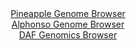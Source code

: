 <div id="Pineapple_Genome_Browser" align="center">
  <a href="https://igv.org/app/?sessionURL=blob:zZLtbpswGIXvxVKrTSJgoHxK1ZSkzVZl6yoykrVVhQwY4gZszzaQNMq9z6s27U8nNT82TQILXhk45.HZgx4LSRgFMXBM2zNtGxhArtmwQC1v8DVqsQRxhRqJDSBwhQWmBQbxHlRIKpQmH_WTa6W4jC2LKD5qEa2ZKV0TteiJUTRIs2CtNWVNg3ImkGJCWhOBemaRuh8NOEecm_rbrulZJVLIQg1fMyqZxTGts0G_L_s1ympMWYuztmsUeQ6Q6Tw6Y2lW6N14tRgXBZZyjndX5fl4fjVeupfp3Xt_epd._rBK_dXpgtQUqU7g8w1PrlN64syGIkchWpe8z9VkcrfcJqvNiXtxernlRGB5bgd26IaR44caDaEl3v5PrfVBjmx.A7fJ13w1Q.XFiTORjjedh9OdHSVekcoXm0fgYICGFZ12ARRrEcQ2NFzoG57jj35c2qEBYaT5CEZAfP9gACVQsdHb7_dA7bg2Bkj8rXuWxwBMlFiAeBRBGNhR5HhnwRmMIvtg7EEnmr8Hd5YmUQCdseP4WUUapXUuM0m5NBGlZl9UZv10LM2npdNojRJ9bj5poF.GR73O.FKvi51AATwL_0DVADrE86_UlV.T7Z8Y.JogpsqP1W7eaSA3Q3r16C4n_m3H07Sa1TNvnU_K25cABVDXPQ5OxUSLlN6vJ_r2p3k9EgRRpQc9kSQnDVG7lebIBhDbjqsFBgVrmDYSiDp_Aw1o2B58.1tU9_Bw.A4-">Pineapple Genome Browser</a>
</div>
<div id="Alphonso_Genome_Browser" align="center">
  <a href="https://igv.org/app/?sessionURL=blob:zZJdT9swFIb_iyXQJqWJ7dCkiYSmpkBh7WC0hEIRipzESb0ldmq73.p_n0GbdsMkerFpki_sI3.85_GzA0sqFRMchADbqG0jBCygZmI1JnVT0WtSUwXCglSKWkDSgkrKMwrCHSiI0iQeDc3JmdaNCh2H6aZVE14KW7k2qclWcLJSdiZqpyeqiqRCEi2kciJJlsJh5bK1oilpGtu87dptJyeaOKRqZoIr4TSUl8nK3Jf8KiUl5aKmSb2oNHsNkJg8JmNuF.RTdzLuZhlVakA3V_lpd3DVvXfP42nf603jm8tJ7E2Ox6zkRC8kPUX3wzXpftvizs3dcHN5m3rj6fw6jiIcH7lnx.frhkmqTpGPOm4nwK5vwDCe0_X_1LMZ7MC.v56UN8URvmhQ73HlDf2zTY.vO6PsbhwH6s3OO2BvgUpkC2MCyGbSDxG0XOhZbey1XqaoY0EYGD5SMBA.PVtAS5J9N9ufdkBvGuMLUHS.eFXHAkLmVIKwFUDooyDA7RP_BAYB2ls7sJDV34N7EY8CH.Iuxl5SsEobmfNE8UbZhHN7mRV2uT2Q5uPtOpqnOlbziTrCUbWd9gd5f22mD1cUijd5vpAyz79.omn2Pan.iXvvCWLr9FDh_N6X0h89TFA9bRsuAorH6DPOoj6sH27_COgwOIWQNdFmv6mY5U_nlkQywrUpLJliKauY3kwMR7ECIcKuURdkohLGRSDL9AO0oIXa8ONvRd398_4H">Alphonso Genome Browser</a>
</div>


<div id="DAF_Genomics_Browser" align="center">
  <a href="https://igv.org/app/?sessionURL=blob:tZFra9swFIb_iyD9ZDu.xY4NYThtknVpt1LXy5ZSwql8FHuzLU.SlzYh_73C6xhslDHoQBIS5_K.Os.BfEchS96QmLiWM7IchxhEFnyXQt1W.B5qlCRmUEk0iECGAhuKJD4QBlJBdn2hKwulWhkPhzkwc4sNr0sqLelZ0JqSd6pAnWq6FtSw5w3spEV5rZMVDKFqC95IPgRKUUrTHrbYbDc70MfP2KZviZu6q1TZq260CW0stxhot2WT48NfjPwHZb3KN8kqTfr6JT6e55NkeZ589GbZehGcrrMPb1dZsDpJy20DqhM4mav76My_TL6k1cCdrsLFzaeQzYuLfRdM.cA7O5k9tKVAOXFCZ.yNI280JkeDVJx2GgKhhXBixzdCd2y4vm8.X71RoKcgeEni2zuDKAH0q06_PRD12GpUROK3rqdmEC5yFCQ2I9sOnShyR37o21HkHI0D6UT1yizn2XUU2m7iuoF1D7XWZ2XVD1AL_Rl8LZC_ddb7X0FNr8p3p.nAne9ny0vKGF3XuP98Re1kAckLoAzy4scYFzUoHfrxfMYCldarsVG_uHjHu.MT">DAF Genomics Browser</a>
</div>
